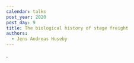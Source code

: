```yaml
---
calendar: talks
post_year: 2020
post_day: 9
title: The biological history of stage freight
authors:
  - Jens Andreas Huseby
---
```

.